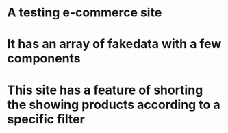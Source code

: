 # A testing e-commerce site
# It has an array of fakedata with a few components
# This site has a feature of shorting the showing products according to a specific filter
